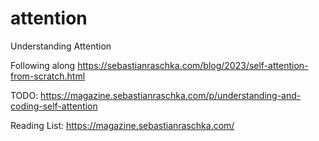 # attention
Understanding Attention

Following along https://sebastianraschka.com/blog/2023/self-attention-from-scratch.html

TODO: https://magazine.sebastianraschka.com/p/understanding-and-coding-self-attention

Reading List:
https://magazine.sebastianraschka.com/